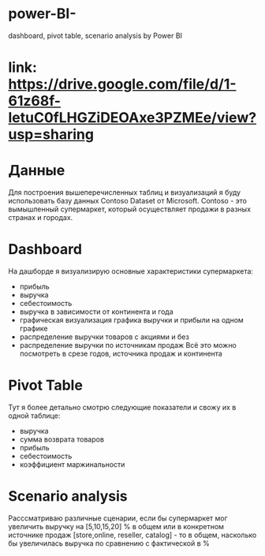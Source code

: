 # power-BI-
dashboard, pivot table, scenario analysis by Power BI

# link: https://drive.google.com/file/d/1-61z68f-letuC0fLHGZiDEOAxe3PZMEe/view?usp=sharing

# Данные
Для построения вышеперечисленных таблиц и визуализаций я буду использовать базу данных Contoso Dataset от Microsoft.
Contoso  - это вымышленный супермаркет, который осуществляет продажи в разных странах и городах.

# Dashboard
На дашборде я визуализирую основные характеристики супермаркета:
 - прибыль
 - выручка
 - себестоимость
 - выручка в зависимости от континента и года
 - графическая визуализация графика выручки и прибыли на одном графике
 - распределение выручки товаров с акциями и без
 - распределение выручки по источникам продаж
Всё это можно посмотреть в срезе годов, источника продаж и континента
 
 # Pivot Table
 Тут я более детально смотрю следующие показатели и свожу их в одной таблице:
 - выручка
 - сумма возврата товаров
 - прибыль
 - себестоимость 
 - коэффициент маржинальности

# Scenario analysis
Расссматриваю различные сценарии, если бы супермаркет мог увеличить выручку на [5,10,15,20] % в общем или в конкретном источнике продаж [store,online, reseller, catalog] - то в общем, насколько бы увеличилась выручка по сравнению с фактической в %
